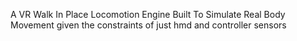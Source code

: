 A VR Walk In Place Locomotion Engine Built To Simulate Real Body Movement given the constraints of just hmd and controller sensors
